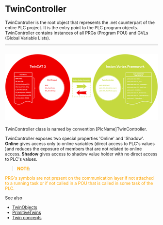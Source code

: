 # TwinController

TwinController is the root object that represents the .net counterpart of the entire PLC project. It is the entry point to the PLC program objects. TwinController contains instances of all PRGs (Program POU) and GVLs (Global Variable Lists).

------------
![tc3toInxton](../../assets/tc3-project_to_twin_controller.png)
------------

TwinController class is named by convention [PlcName]TwinController.

TwinController exposes two special properties 'Online' and 'Shadow'. **Online** gives access only to online variables (direct access to PLC's values )and reduces the exposure of members that are not related to online access. **Shadow** gives access to shadow value holder with no direct access to PLC's values.

><strong style="color:orange">NOTE</strong>: 
<span style="color:orange">
PRG's symbols are not present on the communication layer if not attached to a running task or if not called in a POU that is called in some task of the PLC.
</span>

See also

- [TwinObjects](TwinObjects.md)
- [PrimitiveTwins](../../Inxton.Vortex.Connector/Conceptual/PrimitiveTwins.md)
- [Twin concepts](Twins.md)
